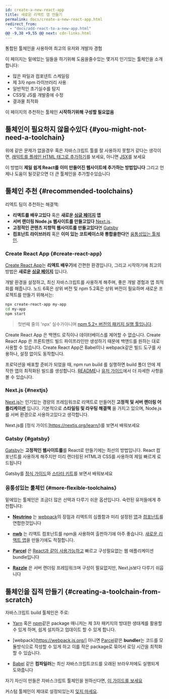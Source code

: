 ```yaml
---
id: create-a-new-react-app
title: 새로운 리액트 앱 만들기
permalink: docs/create-a-new-react-app.html
redirect_from:
  - "docs/add-react-to-a-new-app.html"
@@ -9,38 +9,55 @@ next: cdn-links.html
---
```


통합된 툴체인을 사용하여 최고의 유저와 개발자 경험

이 페이지는 밑에있는 일들을 하기위해 도움을줄수있는 몇가지 인기있는 툴체인을 소개합니다:

* 많은 파일과 컴포넨트 스케일링
* 제 3자 npm 라이브러리 사용
* 일반적인 초기실수를 탐지
* CSS및 JS를 개발중에 수정
* 결과물 최적화

이 페이지의 추천하는 툴체인 **시작하기위해 구성할 필요없음**

## 툴체인이 필요하지 않을수있다 {#you-might-not-need-a-toolchain}

위에 같은 문제가 없을경우 혹은 자바스크립트 툴를 잘 사용하지 못할거 같다는 생각이면, [래익트를 플레인 HTML 태그로 추가하기](/docs/add-react-to-a-website.html)를 보세요, 아니면 [JSX](/docs/add-react-to-a-website.html#optional-try-react-with-jsx)를 보세요

이 방법이 **제일 쉽게 React를 이미 만들어진 웹사이트에 추가하는 방법입니다** 그리고 언제나 도움이 될것같으면 더 큰 툴체인을 추가할수있습니다

## 툴체인 추천 {#recommended-toolchains}

리엑트 팀이 추천하는 해결책:

- **리액트를 배우고있다** 혹은 **새로운 [싱글 페이지](/docs/glossary.html#single-page-application) 앱**  
- **서버 랜더링 Node.js 웹사이트를 만들고있다** [Next.js](#nextjs). 
- **고정적인 콘텐츠 지향적 웹사이트를 만들고있다**면 [Gatsby](#gatsby)
- **컴포난트 라이브러리** 혹은 **이미 있는 코트베이스와 통합을한다**면 [융통성있는 툴체인](#more-flexible-toolchains).

### Create React App {#create-react-app}

[Create React App](https://github.com/facebookincubator/create-react-app)는 **리엑트 배우기**에 간편한 환경입니다, 그리고 시작하기에 최고의 방법은 **새로운 [싱글 페이지](/docs/glossary.html#single-page-application)** 입니다.

개발 환경을 설정하고, 최신 자바스크립트를 사용하게 해주며, 좋은 개발 경험과 앱 최적화를 해줍니다. 노드 6혹은 상위 버전 및 npm 5.2혹은 상위 버전이 필요하며 새로운 프로젝트를 만들기 위해서는:

```bash
npx create-react-app my-app
cd my-app
npm start
```

>
>
>첫번째 줄의 'npx' 실수가아니며 [npm 5.2+ 버전의 패키지 실행 툴입니다](https://medium.com/@maybekatz/introducing-npx-an-npm-package-runner-55f7d4bd282b).

Create React App 은 백앤드 로직이나 데이터베이스를 제어할 수 없습니다. Create React App 은 프론트앤드 빌드 파이프라인만 생성하기 때문에 백앤드를 원하는 대로 사용할 수 있습니다. Create React App은 Babel이나 webpack같은 빌드 도구를 사용하나, 설정 없이도 동작합니다.

프로덕션을 배포할 준비가 되었을 때, npm run build 를 실행하면 build 폴더 안에 제작한 앱의 최적화된 빌드를 생성합니다. [README](https://github.com/facebookincubator/create-react-app#create-react-app-)나 [유저 가이드](https://github.com/facebookincubator/create-react-app/blob/master/packages/react-scripts/template/README.md#table-of-contents)에서 더 자세한 사항을 볼 수 있습니다.

### Next.js {#nextjs}

[Next.js](https://nextjs.org/)는 인기있는 경량의 프레임워크로 리액트로 만들어진 **고정적 및 서버 랜더링 어플리케이션** 입니다. 기본적으로 **스타일링 및 라우팅 해결책** 을 가지고 있으며, Node.js를 서버 환경으로 사용하고있다고 생각합니다.

Next.js를 [정식 가이드]https://nextjs.org/learn/)를 보면서 배워보세요


### Gatsby {#gatsby}

[Gatsby](https://www.gatsbyjs.org/)는 **고정적인 웹사이트를**를 React로 만들기에는 최선의 방법입니다. React 컴포넌트를 사용하게 해주지만 미리 랜더링된 HTML과 CSS를 사용하여 제일 빠르게 로드됩니다

Gatsby를 [정식 가이드](https://www.gatsbyjs.org/docs/)와 [스타터 키트](https://www.gatsbyjs.org/docs/gatsby-starters/)를 보면서 배워보세요

### 융통성있는 툴체인 {#more-flexible-toolchains}

밑에있는 툴체인은 조금더 많은 선택과 다루기 쉬운 옵션입니다. 숙련된 유저들에게 추천합니다:

- **[Neutrino](https://neutrinojs.org/)** 는 [webpack](https://webpack.js.org/)의 장점과 리액트의 심플함과 미리 설정된 [앱](https://neutrinojs.org/packages/react/)과 [컴포난트](https://neutrinojs.org/packages/react-components/)를 연합한것입니다
 
- **[nwb](https://github.com/insin/nwb)** 는 리액트 컴포난트를 npm을 사용하여 출판하기에 아주 좋습니다. [새로운 리액트 앱](https://github.com/insin/nwb/blob/master/docs/guides/ReactApps.md#developing-react-apps-with-nwb)을 만들기에도 적절합니다.

- **[Parcel](https://parceljs.org/)** 은 [React과 같이 사용가능하고](https://parceljs.org/recipes.html#react) 빠르고 구성필요없는 웹 애플리케이션 bundle입니다

- **[Razzle](https://github.com/jaredpalmer/razzle)** 은 서버 랜더링 프레임워크며 구성이 필요없지만, Next.js보다 다루기 쉬웁니다

## 툴체인을 집적 만들기 {#creating-a-toolchain-from-scratch}

자바스크립트 build 툴체인은 주로:

* [Yarn](https://yarnpkg.com/) 혹은 [npm](https://www.npmjs.com/)같은 package 매니저는 제 3자 패키지의 방대한 생태계를 활용할 수 있게 하며, 쉽게 설치하고 업데이트 할 수 있게 합니다.

* [webpack](https://webpack.js.org/] 아니면 [Parcel](https://parceljs.org/)같은 **bundler**는 코드를 모듈방식으로 작성할 수 있게 하고 이를 작은 package로 묶어서 로딩 시간을 최적화 할 수 있습니다.

* [Babel](https://babeljs.io/) 같은 **컴파일러**는 최신 자바스크립트코드를 오래된 브라우저에도 실행되게 도와줍니다

자기 자신이 만들은 자바스크립트 툴체인을 원하신다면, [이 가이드를 보세요](https://blog.usejournal.com/creating-a-react-app-from-scratch-f3c693b84658)

커스텀 툴체인이 제대로 설정되있는지 [잊지 마세요](/docs/optimizing-performance.html#use-the-production-build).
